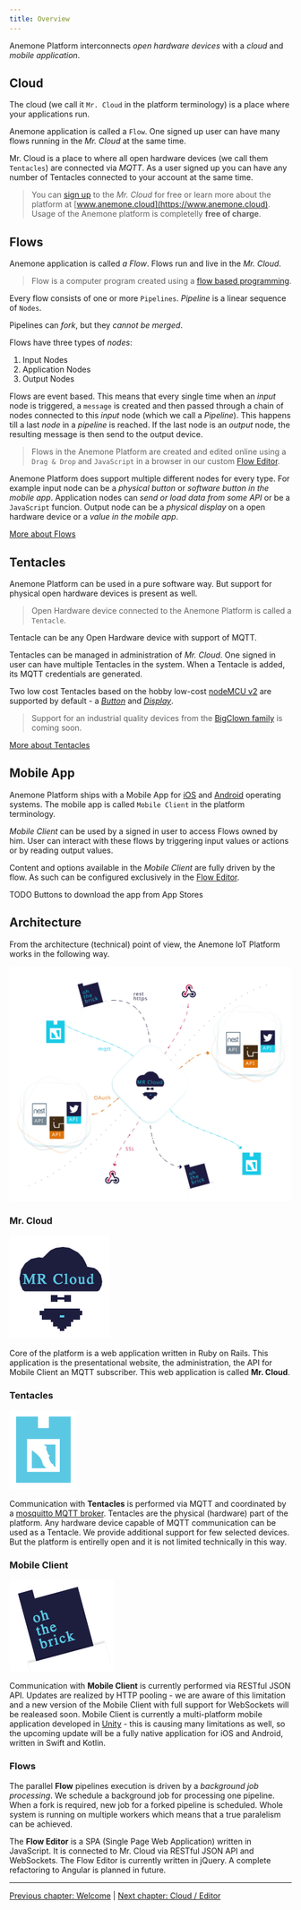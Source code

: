 ```yaml
---
title: Overview
---
```


Anemone Platform interconnects *open hardware devices* with a *cloud* and *mobile application*.

## Cloud

The cloud (we call it `Mr. Cloud` in the platform terminology) is a place where your applications run.

Anemone application is called a `Flow`. One signed up user can have many flows running in the *Mr. Cloud* at the same time.

Mr. Cloud is a place to where all open hardware devices (we call them `Tentacles`) are connected via *MQTT*. As a user signed up you can have any number of Tentacles connected to your account at the same time.

> You can [sign up](https://www.anemone.cloud/users/sign_up) to the *Mr. Cloud* for free or learn more about the platform at [www.anemone.cloud](https://www.anemone.cloud). Usage of the Anemone platform is completelly **free of charge**.

## Flows

Anemone application is called *a Flow*. Flows run and live in the *Mr. Cloud*.

> Flow is a computer program created using a [flow based programming](https://en.wikipedia.org/wiki/Flow-based_programming).

Every flow consists of one or more `Pipelines`. *Pipeline* is a linear sequence of `Nodes`.

Pipelines can *fork*, but they *cannot be merged*.

Flows have three types of *nodes*:

1. Input Nodes
2. Application Nodes
3. Output Nodes

Flows are event based. This means that every single time when an *input* node is triggered, a `message` is created and then passed through a chain of nodes connected to this *input* node (which we call a *Pipeline*). This happens till a last *node* in a *pipeline* is reached. If the last node is an *output* node, the resulting message is then send to the output device.

> Flows in the Anemone Platform are created and edited online using a `Drag & Drop` and `JavaScript` in a browser in our custom [Flow Editor](/cloud/editor).

Anemone Platform does support multiple different nodes for every type. For example input node can be a *physical button* or *software button in the mobile app*. Application nodes can *send or load data from some API* or be a `JavaScript` funcion. Output node can be a *physical display* on a open hardware device or a *value in the mobile app*.

[More about Flows <i class="fa fa-arrow-right" aria-hidden="true"></i>](/cloud/flows)

## Tentacles

Anemone Platform can be used in a pure software way. But support for physical open hardware devices is present as well.

> Open Hardware device connected to the Anemone Platform is called a `Tentacle`.

Tentacle can be any Open Hardware device with support of MQTT.

Tentacles can be managed in administration of *Mr. Cloud*. One signed in user can have multiple Tentacles in the system. When a Tentacle is added, its MQTT credentials are generated.

Two low cost Tentacles based on the hobby low-cost [nodeMCU v2](https://www.seeedstudio.com/NodeMCU-v2-Lua-based-ESP8266-development-kit-p-2415.html) are supported by default - a [*Button*](/devices/button) and [*Display*](/devices/display).

> Support for an industrial quality devices from the [BigClown family](https://www.bigclown.com/) is coming soon.

[More about Tentacles <i class="fa fa-arrow-right" aria-hidden="true"></i>](/cloud/tentacles)

## Mobile App

Anemone Platform ships with a Mobile App for [iOS](#) and [Android](#) operating systems. The mobile app is called `Mobile Client` in the platform terminology.

*Mobile Client* can be used by a signed in user to access Flows owned by him. User can interact with these flows by triggering input values or actions or by reading output values.

Content and options available in the *Mobile Client* are fully driven by the flow. As such can be configured exclusively in the [Flow Editor](/cloud/editor).

TODO Buttons to download the app from App Stores

## Architecture

From the architecture (technical) point of view, the Anemone IoT Platform works in the following way.

![Anemone Platform Architecture](/images/architecture.svg)

### Mr. Cloud

![Anemone Platform - Mr. Cloud](/images/anemone_mr_cloud.png)

Core of the platform is a web application written in Ruby on Rails. This application is the presentational website, the administration, the API for Mobile Client an MQTT subscriber. This web application is called **Mr. Cloud**.

### Tentacles

![Anemone Platform - Tentacle Icon](/images/anemone_tentacle.png)

Communication with **Tentacles** is performed via MQTT and coordinated by a [mosquitto MQTT broker](https://mosquitto.org/). Tentacles are the physical (hardware) part of the platform. Any hardware device capable of MQTT communication can be used as a Tentacle. We provide additional support for few selected devices. But the platform is entirelly open and it is not limited technically in this way.

### Mobile Client

![Anemone Platform - Mobile Client Icon](/images/anemone_mobile_client.png)

Communication with **Mobile Client** is currently performed via RESTful JSON API. Updates are realized by HTTP pooling - we are aware of this limitation and a new version of the Mobile Client with full support for WebSockets will be realeased soon. Mobile Client is currently a multi-platform mobile application developed in [Unity](https://unity3d.com/) - this is causing many limitations as well, so the upcoming update will be a fully native application for iOS and Android, written in Swift and Kotlin.

### Flows

The parallel **Flow** pipelines execution is driven by a *background job processing*. We schedule a background job for processing one pipeline. When a fork is required, new job for a forked pipeline is scheduled. Whole system is running on multiple workers which means that a true paralelism can be achieved.

The **Flow Editor** is a SPA (Single Page Web Application) written in JavaScript. It is connected to Mr. Cloud via RESTful JSON API and WebSockets. The Flow Editor is currently written in jQuery. A complete refactoring to Angular is planned in future.

-----

[<i class="fa fa-arrow-left" aria-hidden="true"></i> Previous chapter: Welcome](/) | [Next chapter: Cloud / Editor <i class="fa fa-arrow-right" aria-hidden="true"></i>](/cloud/editor)
